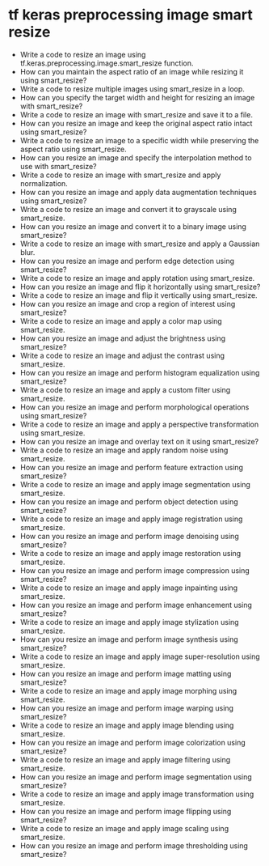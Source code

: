 # tf keras preprocessing image smart resize

- Write a code to resize an image using tf.keras.preprocessing.image.smart_resize function.
- How can you maintain the aspect ratio of an image while resizing it using smart_resize?
- Write a code to resize multiple images using smart_resize in a loop.
- How can you specify the target width and height for resizing an image with smart_resize?
- Write a code to resize an image with smart_resize and save it to a file.
- How can you resize an image and keep the original aspect ratio intact using smart_resize?
- Write a code to resize an image to a specific width while preserving the aspect ratio using smart_resize.
- How can you resize an image and specify the interpolation method to use with smart_resize?
- Write a code to resize an image with smart_resize and apply normalization.
- How can you resize an image and apply data augmentation techniques using smart_resize?
- Write a code to resize an image and convert it to grayscale using smart_resize.
- How can you resize an image and convert it to a binary image using smart_resize?
- Write a code to resize an image with smart_resize and apply a Gaussian blur.
- How can you resize an image and perform edge detection using smart_resize?
- Write a code to resize an image and apply rotation using smart_resize.
- How can you resize an image and flip it horizontally using smart_resize?
- Write a code to resize an image and flip it vertically using smart_resize.
- How can you resize an image and crop a region of interest using smart_resize?
- Write a code to resize an image and apply a color map using smart_resize.
- How can you resize an image and adjust the brightness using smart_resize?
- Write a code to resize an image and adjust the contrast using smart_resize.
- How can you resize an image and perform histogram equalization using smart_resize?
- Write a code to resize an image and apply a custom filter using smart_resize.
- How can you resize an image and perform morphological operations using smart_resize?
- Write a code to resize an image and apply a perspective transformation using smart_resize.
- How can you resize an image and overlay text on it using smart_resize?
- Write a code to resize an image and apply random noise using smart_resize.
- How can you resize an image and perform feature extraction using smart_resize?
- Write a code to resize an image and apply image segmentation using smart_resize.
- How can you resize an image and perform object detection using smart_resize?
- Write a code to resize an image and apply image registration using smart_resize.
- How can you resize an image and perform image denoising using smart_resize?
- Write a code to resize an image and apply image restoration using smart_resize.
- How can you resize an image and perform image compression using smart_resize?
- Write a code to resize an image and apply image inpainting using smart_resize.
- How can you resize an image and perform image enhancement using smart_resize?
- Write a code to resize an image and apply image stylization using smart_resize.
- How can you resize an image and perform image synthesis using smart_resize?
- Write a code to resize an image and apply image super-resolution using smart_resize.
- How can you resize an image and perform image matting using smart_resize?
- Write a code to resize an image and apply image morphing using smart_resize.
- How can you resize an image and perform image warping using smart_resize?
- Write a code to resize an image and apply image blending using smart_resize.
- How can you resize an image and perform image colorization using smart_resize?
- Write a code to resize an image and apply image filtering using smart_resize.
- How can you resize an image and perform image segmentation using smart_resize?
- Write a code to resize an image and apply image transformation using smart_resize.
- How can you resize an image and perform image flipping using smart_resize?
- Write a code to resize an image and apply image scaling using smart_resize.
- How can you resize an image and perform image thresholding using smart_resize?